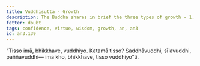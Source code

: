 ```yaml
---
title: Vuddhisutta - Growth
description: The Buddha shares in brief the three types of growth - 1. confidence, 2. virtue, and 3. wisdom.
fetter: doubt
tags: confidence, virtue, wisdom, growth, an, an3
id: an3.139
---
```


“Tisso imā, bhikkhave, vuddhiyo. Katamā tisso? Saddhāvuddhi, sīlavuddhi, paññāvuddhi— imā kho, bhikkhave, tisso vuddhiyo”ti.